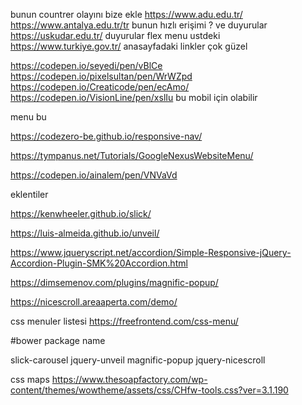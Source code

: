 bunun countrer olayını bize ekle 
https://www.adu.edu.tr/
https://www.antalya.edu.tr/tr  bunun hızlı erişimi ? ve duyurular 
https://uskudar.edu.tr/  duyurular flex menu ustdeki 
https://www.turkiye.gov.tr/  anasayfadaki linkler çok güzel 

https://codepen.io/seyedi/pen/vBlCe
https://codepen.io/pixelsultan/pen/WrWZpd
https://codepen.io/Creaticode/pen/ecAmo/
https://codepen.io/VisionLine/pen/xslIu    bu mobil için olabilir 



menu bu 

https://codezero-be.github.io/responsive-nav/


https://tympanus.net/Tutorials/GoogleNexusWebsiteMenu/


https://codepen.io/ainalem/pen/VNVaVd


eklentiler 


https://kenwheeler.github.io/slick/

https://luis-almeida.github.io/unveil/

https://www.jqueryscript.net/accordion/Simple-Responsive-jQuery-Accordion-Plugin-SMK%20Accordion.html

https://dimsemenov.com/plugins/magnific-popup/

https://nicescroll.areaaperta.com/demo/

css menuler listesi 
https://freefrontend.com/css-menu/

#bower package name 
 
slick-carousel
jquery-unveil
magnific-popup
jquery-nicescroll



css maps
https://www.thesoapfactory.com/wp-content/themes/wowtheme/assets/css/CHfw-tools.css?ver=3.1.190